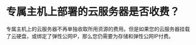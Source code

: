 # 专属主机上部署的云服务器是否收费？<a name="deh_faq_0003"></a>

专属主机上的云服务器不再单独收取所用资源的费用。但是如果您的云服务器挂载了云硬盘，或绑定了弹性公网IP，那么您仍需要为存储和弹性公网IP付费。

